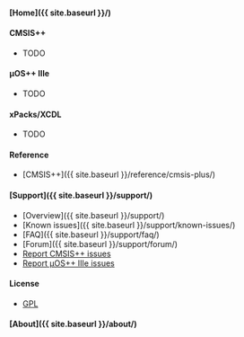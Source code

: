 #### [Home]({{ site.baseurl }}/)

#### CMSIS++

* TODO

#### µOS++ IIIe

* TODO

#### xPacks/XCDL

* TODO

#### Reference

* [CMSIS++]({{ site.baseurl }}/reference/cmsis-plus/)

#### [Support]({{ site.baseurl }}/support/)

* [Overview]({{ site.baseurl }}/support/)
* [Known issues]({{ site.baseurl }}/support/known-issues/)
* [FAQ]({{ site.baseurl }}/support/faq/)
* [Forum]({{ site.baseurl }}/support/forum/)
* [Report CMSIS++ issues](https://github.com/micro-os-plus/cmsis-plus/issues/)
* [Report µOS++ IIIe issues](https://github.com/micro-os-plus/micro-os-plus-iii/issues/)

#### License

* [GPL](https://www.gnu.org/licenses/gpl.html)

#### [About]({{ site.baseurl }}/about/)
